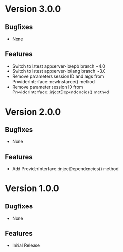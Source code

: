 # Version 3.0.0

## Bugfixes

* None

## Features

* Switch to latest appserver-io/epb branch ~4.0
* Switch to latest appserver-io/lang branch ~3.0
* Remove parameters session ID and args from ProviderInterface::newInstance() method
* Remove parameter session ID from ProviderInterface::injectDependencies() method

# Version 2.0.0

## Bugfixes

* None

## Features

* Add ProviderInterface::injectDependencies() method

# Version 1.0.0

## Bugfixes

* None

## Features

* Initial Release
